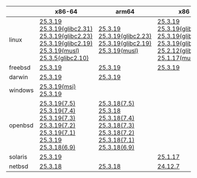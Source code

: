 ||x86-64|arm64|x86|ppc64le|armv7|armel|
| --- | --- | --- | --- | --- | --- | --- |
|linux|[25.3.19](https://github.com/roswell/sbcl_head/releases/download/25.3.19/sbcl-25.3.19-x86-64-linux-binary.tar.bz2)<br />[25.3.19(glibc2.31)](https://github.com/roswell/sbcl_head/releases/download/25.3.19/sbcl-25.3.19-x86-64-linux-glibc2.31-binary.tar.bz2)<br />[25.3.19(glibc2.23)](https://github.com/roswell/sbcl_head/releases/download/25.3.19/sbcl-25.3.19-x86-64-linux-glibc2.23-binary.tar.bz2)<br />[25.3.19(glibc2.19)](https://github.com/roswell/sbcl_head/releases/download/25.3.19/sbcl-25.3.19-x86-64-linux-glibc2.19-binary.tar.bz2)<br />[25.3.19(musl)](https://github.com/roswell/sbcl_head/releases/download/25.3.19/sbcl-25.3.19-x86-64-linux-musl-binary.tar.bz2)<br />[25.3.5(glibc2.10)](https://github.com/roswell/sbcl_head/releases/download/25.3.5/sbcl-25.3.5-x86-64-linux-glibc2.10-binary.tar.bz2)<br />|[25.3.19](https://github.com/roswell/sbcl_head/releases/download/25.3.19/sbcl-25.3.19-arm64-linux-binary.tar.bz2)<br />[25.3.19(glibc2.23)](https://github.com/roswell/sbcl_head/releases/download/25.3.19/sbcl-25.3.19-arm64-linux-glibc2.23-binary.tar.bz2)<br />[25.3.19(glibc2.19)](https://github.com/roswell/sbcl_head/releases/download/25.3.19/sbcl-25.3.19-arm64-linux-glibc2.19-binary.tar.bz2)<br />[25.3.19(musl)](https://github.com/roswell/sbcl_head/releases/download/25.3.19/sbcl-25.3.19-arm64-linux-musl-binary.tar.bz2)<br />|[25.3.19](https://github.com/roswell/sbcl_head/releases/download/25.3.19/sbcl-25.3.19-x86-linux-binary.tar.bz2)<br />[25.3.19(glibc2.31)](https://github.com/roswell/sbcl_head/releases/download/25.3.19/sbcl-25.3.19-x86-linux-glibc2.31-binary.tar.bz2)<br />[25.3.19(glibc2.23)](https://github.com/roswell/sbcl_head/releases/download/25.3.19/sbcl-25.3.19-x86-linux-glibc2.23-binary.tar.bz2)<br />[25.3.19(glibc2.19)](https://github.com/roswell/sbcl_head/releases/download/25.3.19/sbcl-25.3.19-x86-linux-glibc2.19-binary.tar.bz2)<br />[25.2.12(glibc2.10)](https://github.com/roswell/sbcl_head/releases/download/25.2.12/sbcl-25.2.12-x86-linux-glibc2.10-binary.tar.bz2)<br />[25.1.17(musl)](https://github.com/roswell/sbcl_head/releases/download/25.1.17/sbcl-25.1.17-x86-linux-musl-binary.tar.bz2)<br />|[25.3.19](https://github.com/roswell/sbcl_head/releases/download/25.3.19/sbcl-25.3.19-ppc64le-linux-binary.tar.bz2)<br />[25.3.19(glibc2.23)](https://github.com/roswell/sbcl_head/releases/download/25.3.19/sbcl-25.3.19-ppc64le-linux-glibc2.23-binary.tar.bz2)<br />[25.3.19(glibc2.19)](https://github.com/roswell/sbcl_head/releases/download/25.3.19/sbcl-25.3.19-ppc64le-linux-glibc2.19-binary.tar.bz2)<br />|[25.3.18](https://github.com/roswell/sbcl_head/releases/download/25.3.18/sbcl-25.3.18-armv7-linux-binary.tar.bz2)<br />|[25.1.17](https://github.com/roswell/sbcl_head/releases/download/25.1.17/sbcl-25.1.17-armel-linux-binary.tar.bz2)<br />|
|freebsd|[25.3.19](https://github.com/roswell/sbcl_head/releases/download/25.3.19/sbcl-25.3.19-x86-64-freebsd-binary.tar.bz2)<br />|[25.3.19](https://github.com/roswell/sbcl_head/releases/download/25.3.19/sbcl-25.3.19-arm64-freebsd-binary.tar.bz2)<br />|[25.3.19](https://github.com/roswell/sbcl_head/releases/download/25.3.19/sbcl-25.3.19-x86-freebsd-binary.tar.bz2)<br />||||
|darwin|[25.3.19](https://github.com/roswell/sbcl_head/releases/download/25.3.19/sbcl-25.3.19-x86-64-darwin-binary.tar.bz2)<br />|[25.3.19](https://github.com/roswell/sbcl_head/releases/download/25.3.19/sbcl-25.3.19-arm64-darwin-binary.tar.bz2)<br />|||||
|windows|[25.3.19(msi)](https://github.com/roswell/sbcl_head/releases/download/25.3.19/sbcl-25.3.19-x86-64-windows-binary.msi)<br />[25.3.19](https://github.com/roswell/sbcl_head/releases/download/25.3.19/sbcl-25.3.19-x86-64-windows-binary.tar.bz2)<br />||||||
|openbsd|[25.3.19(7.5)](https://github.com/roswell/sbcl_head/releases/download/25.3.19/sbcl-25.3.19-x86-64-openbsd-7.5-binary.tar.bz2)<br />[25.3.19(7.4)](https://github.com/roswell/sbcl_head/releases/download/25.3.19/sbcl-25.3.19-x86-64-openbsd-7.4-binary.tar.bz2)<br />[25.3.19(7.3)](https://github.com/roswell/sbcl_head/releases/download/25.3.19/sbcl-25.3.19-x86-64-openbsd-7.3-binary.tar.bz2)<br />[25.3.19(7.2)](https://github.com/roswell/sbcl_head/releases/download/25.3.19/sbcl-25.3.19-x86-64-openbsd-7.2-binary.tar.bz2)<br />[25.3.19(7.1)](https://github.com/roswell/sbcl_head/releases/download/25.3.19/sbcl-25.3.19-x86-64-openbsd-7.1-binary.tar.bz2)<br />[25.3.19](https://github.com/roswell/sbcl_head/releases/download/25.3.19/sbcl-25.3.19-x86-64-openbsd-binary.tar.bz2)<br />[25.3.18(6.9)](https://github.com/roswell/sbcl_head/releases/download/25.3.18/sbcl-25.3.18-x86-64-openbsd-6.9-binary.tar.bz2)<br />|[25.3.18(7.5)](https://github.com/roswell/sbcl_head/releases/download/25.3.18/sbcl-25.3.18-arm64-openbsd-7.5-binary.tar.bz2)<br />[25.3.18](https://github.com/roswell/sbcl_head/releases/download/25.3.18/sbcl-25.3.18-arm64-openbsd-binary.tar.bz2)<br />[25.3.18(7.4)](https://github.com/roswell/sbcl_head/releases/download/25.3.18/sbcl-25.3.18-arm64-openbsd-7.4-binary.tar.bz2)<br />[25.3.18(7.3)](https://github.com/roswell/sbcl_head/releases/download/25.3.18/sbcl-25.3.18-arm64-openbsd-7.3-binary.tar.bz2)<br />[25.3.18(7.2)](https://github.com/roswell/sbcl_head/releases/download/25.3.18/sbcl-25.3.18-arm64-openbsd-7.2-binary.tar.bz2)<br />[25.3.18(7.1)](https://github.com/roswell/sbcl_head/releases/download/25.3.18/sbcl-25.3.18-arm64-openbsd-7.1-binary.tar.bz2)<br />[25.3.18(6.9)](https://github.com/roswell/sbcl_head/releases/download/25.3.18/sbcl-25.3.18-arm64-openbsd-6.9-binary.tar.bz2)<br />|||||
|solaris|[25.3.19](https://github.com/roswell/sbcl_head/releases/download/25.3.19/sbcl-25.3.19-x86-64-solaris-binary.tar.bz2)<br />||[25.1.17](https://github.com/roswell/sbcl_head/releases/download/25.1.17/sbcl-25.1.17-x86-solaris-binary.tar.bz2)<br />||||
|netbsd|[25.3.18](https://github.com/roswell/sbcl_head/releases/download/25.3.18/sbcl-25.3.18-x86-64-netbsd-binary.tar.bz2)<br />|[25.3.18](https://github.com/roswell/sbcl_head/releases/download/25.3.18/sbcl-25.3.18-arm64-netbsd-binary.tar.bz2)<br />|[24.12.7](https://github.com/roswell/sbcl_head/releases/download/24.12.7/sbcl-24.12.7-x86-netbsd-binary.tar.bz2)<br />||||
